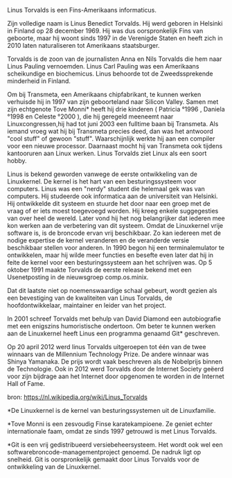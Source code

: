 Linus Torvalds is een Fins-Amerikaans informaticus.

Zijn volledige naam is Linus Benedict Torvalds. Hij werd geboren in Helsinki in Finland op 28 december 1969. 
Hij was dus oorspronkelijk Fins van geboorte, maar hij woont sinds 1997 in de Verenigde Staten en heeft zich in 2010 laten naturaliseren tot Amerikaans staatsburger.

Torvalds is de zoon van de journalisten Anna en Nils Torvalds die hem naar Linus Pauling vernoemden. Linus Carl Pauling was een Amerikaans scheikundige en biochemicus. Linus behoorde tot de Zweedssprekende minderheid in Finland.

Om bij Transmeta, een Amerikaans chipfabrikant, te kunnen werken verhuisde hij in 1997 van zijn geboorteland naar Silicon Valley. Samen met zijn echtgenote Tove Monni* heeft hij drie kinderen ( Patricia °1996 , Daniela °1998 en Celeste °2000 ), die hij geregeld meeneemt naar Linuxcongressen,hij had tot juni 2003 een fulltime baan bij Transmeta.
Als iemand vroeg wat hij bij Transmeta precies deed, dan was het antwoord "cool stuff" of gewoon "stuff". Waarschijnlijk werkte hij aan een compiler voor een nieuwe processor. Daarnaast mocht hij van Transmeta ook tijdens kantooruren aan Linux werken. Linus Torvalds ziet Linux als een soort hobby.

Linus is bekend geworden vanwege de eerste ontwikkeling van de Linuxkernel. De kernel is het hart van een besturingssysteem voor computers.
Linus was een "nerdy" student die helemaal gek was van computers. Hij studeerde ook informatica aan de universiteit van Helsinki. Hij ontwikkelde dit systeem en stuurde het door naar een groep met de vraag of er iets moest toegevoegd worden. Hij kreeg enkele suggegesties van over heel de wereld. Later vond hij het nog belangrijker dat iederen mee kon werken aan de verbetering van dit systeem. 
Omdat de Linuxkernel vrije software is,  is de broncode ervan vrij beschikbaar. Zo kan iedereen met de nodige expertise de kernel veranderen en de veranderde versie beschikbaar stellen voor anderen. In 1990 begon hij een terminalemulator te ontwikkelen, maar hij wilde meer functies en besefte even later dat hij in feite de kernel voor een besturingssysteem aan het schrijven was. Op 5 oktober 1991 maakte Torvalds de eerste release bekend met een Usenetposting in de nieuwsgroep comp.os.minix.

Dat dit laatste niet op noemenswaardige schaal gebeurt, wordt gezien als een bevestiging van de kwaliteiten van Linus Torvalds, de hoofdontwikkelaar, maintainer en leider van het project. 


In 2001 schreef Torvalds met behulp van David Diamond een autobiografie met een enigszins humoristische ondertoon.
Om beter te kunnen werken aan de Linuxkernel heeft Linus een programma genaamd Git* geschreven.

Op 20 april 2012 werd linus Torvalds uitgeroepen tot één van de twee winnaars van de Millennium Technology Prize. De andere winnaar was Shinya Yamanaka. De prijs wordt vaak beschreven als de Nobelprijs binnen de Technologie. Ook in 2012 werd Torvalds door de Internet Society geëerd voor zijn bijdrage aan het Internet door opgenomen te worden in de Internet Hall of Fame.

bron: https://nl.wikipedia.org/wiki/Linus_Torvalds

*De Linuxkernel is de kernel van besturingssystemen uit de Linuxfamilie.


*Tove Monni is een zesvoudig Finse karatekampioene. Ze geniet echter internationale faam, omdat ze sinds 1997 getrouwd is met Linus Torvalds.

*Git is een vrij gedistribueerd versiebeheersysteem. Het wordt ook wel een softwarebroncode-managementproject genoemd. De nadruk ligt op snelheid. Git is oorspronkelijk gemaakt door Linus Torvalds voor de ontwikkeling van de Linuxkernel.

